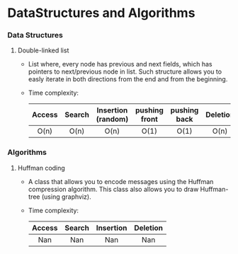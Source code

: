 # DataStructures and Algorithms
### Data Structures
1. Double-linked list
    - List where, every node has previous and next fields, which has pointers to next/previous node in list. Such structure allows you to easly iterate in both directions from the end and from the beginning.
    - Time complexity:

      |Access|Search|Insertion (random)|pushing front|pushing back|Deletion|Copying|
      |:----:|:----:|:----------------:|:-----------:|:----------:|:------:|:-----:|
      |O(n)  | O(n) | O(n)             | O(1)        | O(1)       | O(n)   | O(n)  |
    
### Algorithms
1. Huffman coding
    - А class that allows you to encode messages using the Huffman compression algorithm. This class also allows you to draw Huffman-tree (using graphviz).
    - Time complexity:

      |Access|Search|Insertion|Deletion|
      |:----:|:----:|:-------:|:------:|
      |Nan   | Nan  | Nan     | Nan    |

